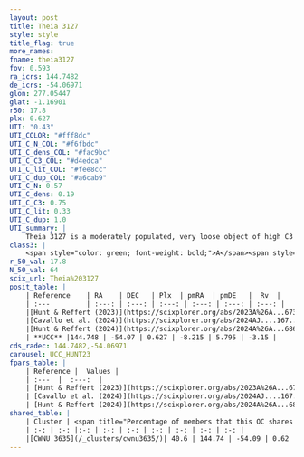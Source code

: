 ```yaml
---
layout: post
title: Theia 3127
style: style
title_flag: true
more_names: 
fname: theia3127
fov: 0.593
ra_icrs: 144.7482
de_icrs: -54.06971
glon: 277.05447
glat: -1.16901
r50: 17.8
plx: 0.627
UTI: "0.43"
UTI_COLOR: "#fff8dc"
UTI_C_N_COL: "#f6fbdc"
UTI_C_dens_COL: "#fac9bc"
UTI_C_C3_COL: "#d4edca"
UTI_C_lit_COL: "#fee8cc"
UTI_C_dup_COL: "#a6cab9"
UTI_C_N: 0.57
UTI_C_dens: 0.19
UTI_C_C3: 0.75
UTI_C_lit: 0.33
UTI_C_dup: 1.0
UTI_summary: |
    Theia 3127 is a moderately populated, very loose object of high C3 quality. It was recently reported in the literature. This object shares a moderate percentage of members with a later reported entry.
class3: |
    <span style="color: green; font-weight: bold;">A</span><span style="color: #FFC300; font-weight: bold;">B</span>
r_50_val: 17.8
N_50_val: 64
scix_url: Theia%203127
posit_table: |
    | Reference    | RA    | DEC   | Plx  | pmRA  | pmDE   |  Rv  |
    | :---         | :---: | :---: | :---: | :---: | :---: | :---: |
    |[Hunt & Reffert (2023)](https://scixplorer.org/abs/2023A%26A...673A.114H) | 144.753 | -54.071 | 0.623 | -8.236 | 5.762 | -2.065 |
    |[Cavallo et al. (2024)](https://scixplorer.org/abs/2024AJ....167...12C) | 145.197 | -54.28 | 0.625 | -- | -- | -- |
    |[Hunt & Reffert (2024)](https://scixplorer.org/abs/2024A%26A...686A..42H) | 144.753 | -54.071 | 0.623 | -8.236 | 5.762 | -2.065 |
    | **UCC** |144.748 | -54.07 | 0.627 | -8.215 | 5.795 | -3.15 | 
cds_radec: 144.7482,-54.06971
carousel: UCC_HUNT23
fpars_table: |
    | Reference |  Values |
    | :---  |  :---:  |
    | [Hunt & Reffert (2023)](https://scixplorer.org/abs/2023A%26A...673A.114H) | `AV50=0.496, diffAV50=0.457, MOD50=10.9, logAge50=8.477` |
    | [Cavallo et al. (2024)](https://scixplorer.org/abs/2024AJ....167...12C) | `AV50=0.4, dMod50=10.98, logAge50=8.52, [Fe/H]50=0.46` |
    | [Hunt & Reffert (2024)](https://scixplorer.org/abs/2024A%26A...686A..42H) | `MassJ=86.5909` |
shared_table: |
    | Cluster | <span title="Percentage of members that this OC shares with the ones listed">%</span>   | RA   | DEC   | Plx   | pmRA  | pmDE  | Rv | UTI |
    | :-: | :-: |:-: | :-: | :-: | :-: | :-: | :-: | :-: |
    |[CWNU 3635](/_clusters/cwnu3635/)| 40.6 | 144.74 | -54.09 | 0.62 | -8.2 | 5.82 | -- |0.0 |
---
```

